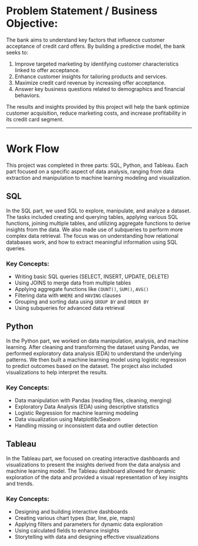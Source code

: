 # Problem Statement / Business Objective:
The bank aims to understand key factors that influence customer acceptance of credit card offers. By building a predictive model, the bank seeks to:

1. Improve targeted marketing by identifying customer characteristics linked to offer acceptance.
2. Enhance customer insights for tailoring products and services.
3. Maximize credit card revenue by increasing offer acceptance.
4. Answer key business questions related to demographics and financial behaviors.

The results and insights provided by this project will help the bank optimize customer acquisition, reduce marketing costs, and increase profitability in its credit card segment.

---

# Work Flow

This project was completed in three parts: SQL, Python, and Tableau. Each part focused on a specific aspect of data analysis, ranging from data extraction and manipulation to machine learning modeling and visualization.

## SQL
In the SQL part, we used SQL to explore, manipulate, and analyze a dataset. The tasks included creating and querying tables, applying various SQL functions, joining multiple tables, and utilizing aggregate functions to derive insights from the data. We also made use of subqueries to perform more complex data retrieval. The focus was on understanding how relational databases work, and how to extract meaningful information using SQL queries.

### Key Concepts:
- Writing basic SQL queries (SELECT, INSERT, UPDATE, DELETE)
- Using JOINS to merge data from multiple tables
- Applying aggregate functions like `COUNT()`, `SUM()`, `AVG()`
- Filtering data with `WHERE` and `HAVING` clauses
- Grouping and sorting data using `GROUP BY` and `ORDER BY`
- Using subqueries for advanced data retrieval

## Python
In the Python part, we worked on data manipulation, analysis, and machine learning. After cleaning and transforming the dataset using Pandas, we performed exploratory data analysis (EDA) to understand the underlying patterns. We then built a machine learning model using logistic regression to predict outcomes based on the dataset. The project also included visualizations to help interpret the results.

### Key Concepts:
- Data manipulation with Pandas (reading files, cleaning, merging)
- Exploratory Data Analysis (EDA) using descriptive statistics
- Logistic Regression for machine learning modeling
- Data visualization using Matplotlib/Seaborn
- Handling missing or inconsistent data and outlier detection

## Tableau
In the Tableau part, we focused on creating interactive dashboards and visualizations to present the insights derived from the data analysis and machine learning model. The Tableau dashboard allowed for dynamic exploration of the data and provided a visual representation of key insights and trends.

### Key Concepts:
- Designing and building interactive dashboards
- Creating various chart types (bar, line, pie, maps)
- Applying filters and parameters for dynamic data exploration
- Using calculated fields to enhance insights
- Storytelling with data and designing effective visualizations
